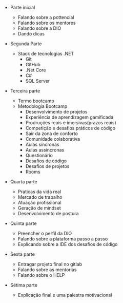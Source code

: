 - Parte inicial
  - Falando sobre a pottencial
  - Falando sobre os mentores
  - Falando sobre a DIO
  - Dando dicas
- Segunda Parte
  - Stack de tecnologias .NET
    - Git
    - GitHub
    - .Net Core
    - C#
    - SQL Server
- Terceira parte
  - Termo bootcamp
  - Metodologia Bootcamp
    - Desenvolvimento de projetos
    - Experiência de aprendizagem gamificada
    - Prodruções reais e imersivas(prazos reais)
    - Competição e desafios práticos de código
    - Sair da zona de conforto
    - Comunidade colaborativa
    - Aulas síncronas
    - Aulas assíncronas
    - Questionário
    - Desafios de código
    - Desafios de projetos
    - Rooms
- Quarta parte
  - Praticas da vida real
  - Mercado de trabalho
  - Atuação profissional
  - Geração de mindset
  - Desenvolvimento de postura
- Quinta parte
  - Preencher o perfil da DIO
  - Falando sobre a plataforma passo a passo
  - Explicando sobre a IDE dos desafios de código

- Sexta parte
  - Entragar projeto final no gitlab
  - Falando sobre as mentorias
  - Falando sobre o HELP
- Sétima parte
  - Explicação final e uma palestra motivacional